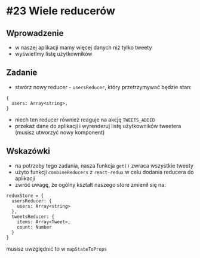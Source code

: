 # #23 Wiele reducerów

## Wprowadzenie

- w naszej aplikacji mamy więcej danych niż tylko tweety
- wyświetlmy listę użytkowników

## Zadanie

- stwórz nowy reducer - `usersReducer`, który przetrzymywać będzie stan:

```
{
  users: Array<string>,
}
```

- niech ten reducer również reaguje na akcję `TWEETS_ADDED`
- przekaż dane do aplikacji i wyrenderuj listę użytkowników tweetera (musisz utworzyć nowy komponent)

## Wskazówki

- na potrzeby tego zadania, nasza funkcja `get()` zwraca wszystkie tweety
- użyto funkcji `combineReducers` z `react-redux` w celu dodania reducera do aplikacji
- zwróć uwagę, że ogólny kształt naszego store zmienił się na:

```
reduxStore = {
  usersReducer: {
    users: Array<string>
  },
  tweetsReducer: {
    items: Array<Tweet>,
    count: Number
  }
}
```

musisz uwzględnić to w `mapStateToProps`